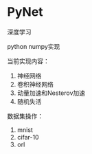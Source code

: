 # PyNet

深度学习

python numpy实现

当前实现内容：

1. 神经网络
2. 卷积神经网络
3. 动量加速和Nesterov加速
4. 随机失活

数据集操作：

1. mnist
2. cifar-10
3. orl